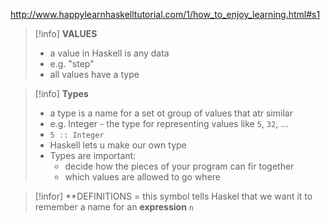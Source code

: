 http://www.happylearnhaskelltutorial.com/1/how_to_enjoy_learning.html#s1

>[!info] **VALUES**
>- a value in  Haskell is any data
>- e.g. "step"
>- all values have a type

>[!info] **Types**
>- a type is a name for a set ot group of values that atr similar
>- e.g. Integer - the type for representing values like `5`, `32`, ...
>- `5 :: Integer`
>- Haskell lets u make our own type
>- Types are important:
>	- decide how the pieces of your program can fir together
>	- which values are allowed to go where

>[!infor] **DEFINITIONS
>$=$ this symbol tells Haskel that we want it to remember a name for an **expression**
>`n`   







